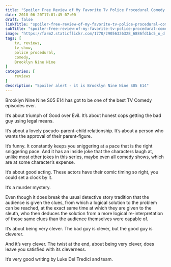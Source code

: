 ```yaml
---
title: "Spoiler Free Review of My Favorite Tv Police Procedural Comedy Episode Ever"
date: 2018-06-20T17:01:45-07:00
draft: false
linkTitle: "spoiler-free-review-of-my-favorite-tv-police-procedural-comedy-episode-ever"
subTitle: "spoiler-free-review-of-my-favorite-tv-police-procedural-comedy-episode-ever"
image: "https://farm2.staticflickr.com/1770/29056326328_6886fd1bc5_o_d.jpg"
tags: [
    tv, reviews,
    tv show,
    police procedural,
    comedy,
    Brooklyn Nine Nine
]
categories: [
    reviews
]
description: "Spoiler alert - it is Brooklyn Nine Nine S05 E14"
---
```

Brooklyn Nine Nine S05 E14 has got to be one of the best TV Comedy episodes ever. 

It’s about triumph of Good over Evil. It’s about honest cops getting the bad guy using legal means.

It’s about a lovely pseudo-parent-child relationship. It’s about a person who wants the approval of their parent-figure.

It’s funny. It constantly keeps you sniggering at a pace that is the right sniggering pace. And it has an inside joke that the characters laugh at, unlike most other jokes in this series, maybe even all comedy shows, which are at some character’s expense.

It’s about good acting. These actors have their comic timing so right, you could set a clock by it.

It’s a murder mystery.

Even though it does break the usual detective story tradition that the audience is given the clues, from which a logical solution to the problem can be reached, at the exact same time at which they are given to the sleuth, who then deduces the solution from a more logical re-interpretation of those same clues than the audience themselves were capable of. 

It’s about being very clever. The bad guy is clever, but the good guy is cleverer.

And it’s very clever. The twist at the end, about being very clever, does leave you satisfied with its cleverness.

It’s very good writing by Luke Del Tredici and team.
